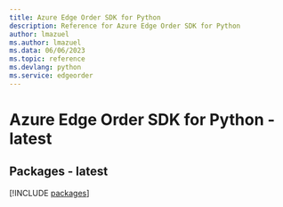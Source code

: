 ```yaml
---
title: Azure Edge Order SDK for Python
description: Reference for Azure Edge Order SDK for Python
author: lmazuel
ms.author: lmazuel
ms.data: 06/06/2023
ms.topic: reference
ms.devlang: python
ms.service: edgeorder
---
```

# Azure Edge Order SDK for Python - latest
## Packages - latest
[!INCLUDE [packages](edge-order-index.md)]